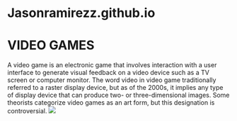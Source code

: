 # Jasonramirezz.github.io

<html>
<body>
<h1>VIDEO GAMES</h1>
<p>A video game is an electronic game that involves interaction with a user interface to generate visual feedback on a video device such as a TV screen or computer monitor. The word video in video game traditionally referred to a raster display device, but as of the 2000s, it implies any type of display device that can produce two- or three-dimensional images. Some theorists categorize video games as an art form, but this designation is controversial.
<img src=“images/image.pdf”>

</body>
</html>

